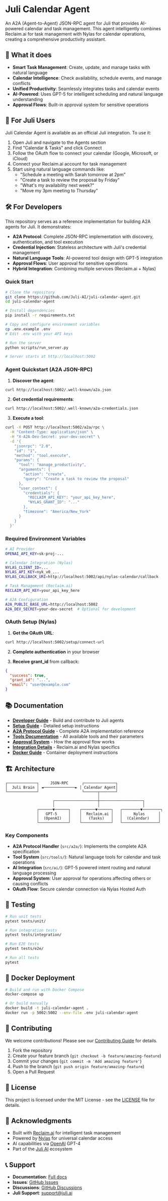 # Juli Calendar Agent

An A2A (Agent-to-Agent) JSON-RPC agent for Juli that provides AI-powered calendar and task management. This agent intelligently combines Reclaim.ai for task management with Nylas for calendar operations, creating a comprehensive productivity assistant.

## 🌟 What it does

- **Smart Task Management**: Create, update, and manage tasks with natural language
- **Calendar Intelligence**: Check availability, schedule events, and manage conflicts
- **Unified Productivity**: Seamlessly integrates tasks and calendar events
- **AI-Powered**: Uses GPT-5 for intelligent scheduling and natural language understanding
- **Approval Flows**: Built-in approval system for sensitive operations

## 🚀 For Juli Users

Juli Calendar Agent is available as an official Juli integration. To use it:

1. Open Juli and navigate to the Agents section
2. Find "Calendar & Tasks" and click Connect
3. Follow the OAuth flow to connect your calendar (Google, Microsoft, or iCloud)
4. Connect your Reclaim.ai account for task management
5. Start using natural language commands like:
   - "Schedule a meeting with Sarah tomorrow at 2pm"
   - "Create a task to review the proposal by Friday"
   - "What's my availability next week?"
   - "Move my 3pm meeting to Thursday"

## 🛠️ For Developers

This repository serves as a reference implementation for building A2A agents for Juli. It demonstrates:

- **A2A Protocol**: Complete JSON-RPC implementation with discovery, authentication, and tool execution
- **Credential Injection**: Stateless architecture with Juli's credential management
- **Natural Language Tools**: AI-powered tool design with GPT-5 integration
- **Approval Flows**: User approval for sensitive operations
- **Hybrid Integration**: Combining multiple services (Reclaim.ai + Nylas)

### Quick Start

```bash
# Clone the repository
git clone https://github.com/Juli-AI/juli-calendar-agent.git
cd juli-calendar-agent

# Install dependencies
pip install -r requirements.txt

# Copy and configure environment variables
cp .env.example .env
# Edit .env with your API keys

# Run the server
python scripts/run_server.py

# Server starts at http://localhost:5002
```

### Agent Quickstart (A2A JSON-RPC)

1. **Discover the agent**:
```bash
curl http://localhost:5002/.well-known/a2a.json
```

2. **Get credential requirements**:
```bash
curl http://localhost:5002/.well-known/a2a-credentials.json
```

3. **Execute a tool**:
```bash
curl -X POST http://localhost:5002/a2a/rpc \
  -H "Content-Type: application/json" \
  -H "X-A2A-Dev-Secret: your-dev-secret" \
  -d '{
    "jsonrpc": "2.0",
    "id": "1",
    "method": "tool.execute",
    "params": {
      "tool": "manage_productivity",
      "arguments": {
        "action": "create",
        "query": "Create a task to review the proposal"
      },
      "user_context": {
        "credentials": {
          "RECLAIM_API_KEY": "your_api_key_here",
          "NYLAS_GRANT_ID": "..."
        },
        "timezone": "America/New_York"
      }
    }
  }'
```

### Required Environment Variables

```bash
# AI Provider
OPENAI_API_KEY=sk-proj-...

# Calendar Integration (Nylas)
NYLAS_CLIENT_ID=...
NYLAS_API_KEY=nyk_v0_...
NYLAS_CALLBACK_URI=http://localhost:5002/api/nylas-calendar/callback

# Task Management (Reclaim.ai)
RECLAIM_API_KEY=your_api_key_here

# A2A Configuration
A2A_PUBLIC_BASE_URL=http://localhost:5002
A2A_DEV_SECRET=your-dev-secret  # Optional for development
```

### OAuth Setup (Nylas)

1. **Get the OAuth URL**:
```bash
curl http://localhost:5002/setup/connect-url
```

2. **Complete authentication** in your browser

3. **Receive grant_id** from callback:
```json
{
  "success": true,
  "grant_id": "...",
  "email": "user@example.com"
}
```

## 📚 Documentation

- [**Developer Guide**](docs/DEVELOPER_GUIDE.md) - Build and contribute to Juli agents
- [**Setup Guide**](docs/SETUP_GUIDE.md) - Detailed setup instructions
- [**A2A Protocol Guide**](docs/A2A_DEVELOPER_GUIDE.md) - Complete A2A implementation reference
- [**Tools Documentation**](docs/TOOLS_DOCUMENTATION.md) - All available tools and their parameters
- [**Approval System**](docs/APPROVAL_SYSTEM_GUIDE.md) - How the approval flow works
- [**Integration Details**](docs/INTEGRATION_DETAILS.md) - Reclaim.ai and Nylas specifics
- [**Docker Guide**](docs/DOCKER_GUIDE.md) - Container deployment instructions

## 🏗️ Architecture

```
┌─────────────┐     JSON-RPC      ┌──────────────┐
│  Juli Brain │ ◄──────────────► │ Calendar Agent│
└─────────────┘                   └──────┬───────┘
                                         │
                     ┌───────────────────┼───────────────────┐
                     │                   │                   │
              ┌──────▼──────┐    ┌──────▼──────┐   ┌────────▼────────┐
              │   GPT-5     │    │  Reclaim.ai │   │     Nylas      │
              │  (OpenAI)   │    │   (Tasks)   │   │  (Calendar)    │
              └─────────────┘    └─────────────┘   └────────────────┘
```

### Key Components

- **A2A Protocol Handler** (`src/a2a/`): Implements the complete A2A specification
- **Tool System** (`src/tools/`): Natural language tools for calendar and task operations
- **AI Integration** (`src/ai/`): GPT-5 powered intent routing and natural language processing
- **Approval System**: User approval for operations affecting others or causing conflicts
- **OAuth Flow**: Secure calendar connection via Nylas Hosted Auth

## 🧪 Testing

```bash
# Run unit tests
pytest tests/unit/

# Run integration tests
pytest tests/integration/

# Run E2E tests
pytest tests/e2e/

# Run all tests
pytest
```

## 🐳 Docker Deployment

```bash
# Build and run with Docker Compose
docker-compose up

# Or build manually
docker build -t juli-calendar-agent .
docker run -p 5002:5002 --env-file .env juli-calendar-agent
```

## 🤝 Contributing

We welcome contributions! Please see our [Contributing Guide](CONTRIBUTING.md) for details.

1. Fork the repository
2. Create your feature branch (`git checkout -b feature/amazing-feature`)
3. Commit your changes (`git commit -m 'Add amazing feature'`)
4. Push to the branch (`git push origin feature/amazing-feature`)
5. Open a Pull Request

## 📄 License

This project is licensed under the MIT License - see the [LICENSE](LICENSE) file for details.

## 🙏 Acknowledgments

- Built with [Reclaim.ai](https://reclaim.ai) for intelligent task management
- Powered by [Nylas](https://nylas.com) for universal calendar access
- AI capabilities via [OpenAI](https://openai.com) GPT-4
- Part of the [Juli AI](https://juli.ai) ecosystem

## 📞 Support

- **Documentation**: [Full docs](docs/)
- **Issues**: [GitHub Issues](https://github.com/Juli-AI/juli-calendar-agent/issues)
- **Discussions**: [GitHub Discussions](https://github.com/Juli-AI/juli-calendar-agent/discussions)
- **Juli Support**: [support@juli.ai](mailto:support@juli.ai)
